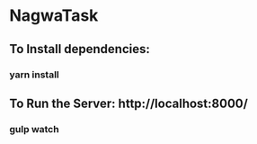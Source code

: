 # NagwaTask

## To Install dependencies:
### yarn install

## To Run the Server: http://localhost:8000/
### gulp watch
